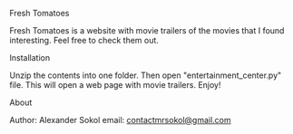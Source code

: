 Fresh Tomatoes

Fresh Tomatoes is a website with movie trailers of the movies that I found interesting. Feel free to check them out.


Installation

Unzip the contents into one folder.
Then open "entertainment_center.py" file. This will open a web page with movie trailers.
Enjoy!


About

Author: Alexander Sokol
email: contactmrsokol@gmail.com
